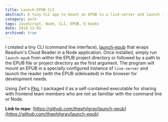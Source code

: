 ```yaml
---
title: Launch-EPUB CLI
abstract: A tiny CLI app to mount an EPUB to a live-server and launch it in Readium in the browser.
category: work
tags: JavaScript, Node, CLI, EPUB, E-books
date: 2018-12-01
archived: true
---
```


I created a tiny CLI (command line interface), [launch-epub](https://github.com/thephilgray/launch-epub) that wraps Readium's Cloud Reader in a Node application. Once installed, simply run `launch-epub` from within the EPUB project directory or followed by a path to the EPUB file or project directory as the first argument. The program will mount an EPUB in a specially configured instance of `live-server` and launch the reader (with the EPUB sideloaded) in the browser for development needs.

Using Zeit's [Pkg](https://github.com/zeit/pkg), I packaged it as a self-contained executable for sharing with frontend team members who are not as famililar with the command line or Node.

**Link to repo**: [https://github.com/thephilgray/launch-epub](https://github.com/thephilgray/launch-epub)
